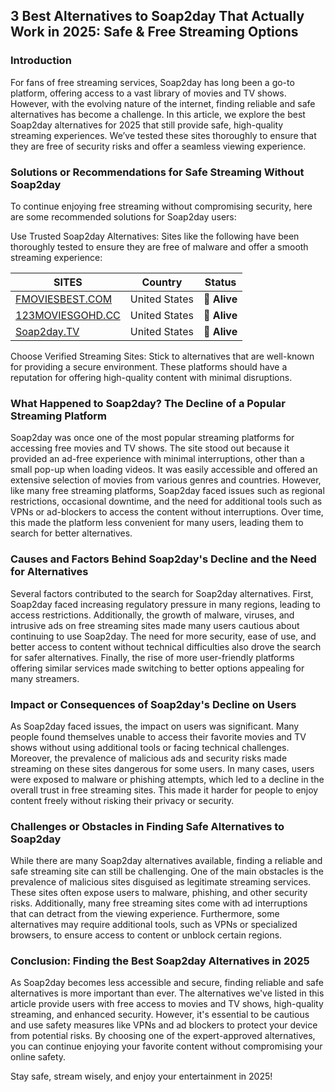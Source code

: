 ## 3 Best Alternatives to Soap2day That Actually Work in 2025: Safe & Free Streaming Options
### Introduction
For fans of free streaming services, Soap2day has long been a go-to platform, offering access to a vast library of movies and TV shows. However, with the evolving nature of the internet, finding reliable and safe alternatives has become a challenge. In this article, we explore the best Soap2day alternatives for 2025 that still provide safe, high-quality streaming experiences. We’ve tested these sites thoroughly to ensure that they are free of security risks and offer a seamless viewing experience.

### Solutions or Recommendations for Safe Streaming Without Soap2day
To continue enjoying free streaming without compromising security, here are some recommended solutions for Soap2day users:

Use Trusted Soap2day Alternatives: Sites like the following have been thoroughly tested to ensure they are free of malware and offer a smooth streaming experience:

| **SITES**              | **Country**     | **Status** |
|------------------------|-----------------|------------|
| [FMOVIESBEST.COM](https://fmoviesbest.com/)   | United States   | **🔵 Alive**  |
| [123MOVIESGOHD.CC](https://123moviesgohd.cc) | United States   | **🔵 Alive**  |
| [Soap2day.TV](https://Soap2day.tv/)         | United States   | **🔵 Alive**  |

Choose Verified Streaming Sites: Stick to alternatives that are well-known for providing a secure environment. These platforms should have a reputation for offering high-quality content with minimal disruptions.

### What Happened to Soap2day? The Decline of a Popular Streaming Platform
Soap2day was once one of the most popular streaming platforms for accessing free movies and TV shows. The site stood out because it provided an ad-free experience with minimal interruptions, other than a small pop-up when loading videos. It was easily accessible and offered an extensive selection of movies from various genres and countries. However, like many free streaming platforms, Soap2day faced issues such as regional restrictions, occasional downtime, and the need for additional tools such as VPNs or ad-blockers to access the content without interruptions. Over time, this made the platform less convenient for many users, leading them to search for better alternatives.

### Causes and Factors Behind Soap2day's Decline and the Need for Alternatives
Several factors contributed to the search for Soap2day alternatives. First, Soap2day faced increasing regulatory pressure in many regions, leading to access restrictions. Additionally, the growth of malware, viruses, and intrusive ads on free streaming sites made many users cautious about continuing to use Soap2day. The need for more security, ease of use, and better access to content without technical difficulties also drove the search for safer alternatives. Finally, the rise of more user-friendly platforms offering similar services made switching to better options appealing for many streamers.

### Impact or Consequences of Soap2day's Decline on Users
As Soap2day faced issues, the impact on users was significant. Many people found themselves unable to access their favorite movies and TV shows without using additional tools or facing technical challenges. Moreover, the prevalence of malicious ads and security risks made streaming on these sites dangerous for some users. In many cases, users were exposed to malware or phishing attempts, which led to a decline in the overall trust in free streaming sites. This made it harder for people to enjoy content freely without risking their privacy or security.

### Challenges or Obstacles in Finding Safe Alternatives to Soap2day
While there are many Soap2day alternatives available, finding a reliable and safe streaming site can still be challenging. One of the main obstacles is the prevalence of malicious sites disguised as legitimate streaming services. These sites often expose users to malware, phishing, and other security risks. Additionally, many free streaming sites come with ad interruptions that can detract from the viewing experience. Furthermore, some alternatives may require additional tools, such as VPNs or specialized browsers, to ensure access to content or unblock certain regions.

### Conclusion: Finding the Best Soap2day Alternatives in 2025
As Soap2day becomes less accessible and secure, finding reliable and safe alternatives is more important than ever. The alternatives we've listed in this article provide users with free access to movies and TV shows, high-quality streaming, and enhanced security. However, it's essential to be cautious and use safety measures like VPNs and ad blockers to protect your device from potential risks. By choosing one of the expert-approved alternatives, you can continue enjoying your favorite content without compromising your online safety.

Stay safe, stream wisely, and enjoy your entertainment in 2025!
